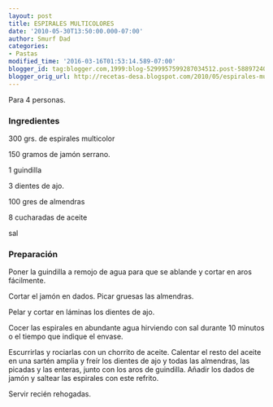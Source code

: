 ```yaml
---
layout: post
title: ESPIRALES MULTICOLORES
date: '2010-05-30T13:50:00.000-07:00'
author: Smurf Dad
categories:
- Pastas
modified_time: '2016-03-16T01:53:14.589-07:00'
blogger_id: tag:blogger.com,1999:blog-5299957599287034512.post-5889724096300726438
blogger_orig_url: http://recetas-desa.blogspot.com/2010/05/espirales-multicolores.html
---
```


Para 4 personas.

<h3>Ingredientes</h3>
300 grs. de espirales multicolor

150 gramos de jamón serrano.

1 guindilla

3 dientes de ajo.

100 gres de almendras

8 cucharadas de aceite

sal

<h3>Preparación</h3>
Poner la guindilla a remojo de agua para que se ablande y cortar en aros fácilmente.

Cortar el jamón en dados. Picar gruesas las almendras.

Pelar y cortar en láminas los dientes de ajo.

Cocer las espirales en abundante agua hirviendo con sal durante 10 minutos o el tiempo que indique el envase.

Escurrirlas y rociarlas con un chorrito de aceite. Calentar el resto del aceite en una sartén amplia y freír los dientes de ajo y todas las almendras, las picadas y las enteras, junto con los aros de guindilla. Añadir los dados de jamón y saltear las espirales con este refrito.

Servir recién rehogadas.